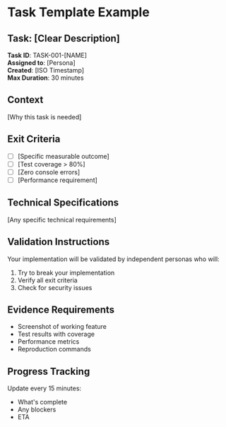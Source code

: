 # Task Template Example

## Task: [Clear Description]

**Task ID**: TASK-001-[NAME]  
**Assigned to**: [Persona]  
**Created**: [ISO Timestamp]  
**Max Duration**: 30 minutes  

## Context
[Why this task is needed]

## Exit Criteria
- [ ] [Specific measurable outcome]
- [ ] [Test coverage > 80%]
- [ ] [Zero console errors]
- [ ] [Performance requirement]

## Technical Specifications
[Any specific technical requirements]

## Validation Instructions
Your implementation will be validated by independent personas who will:
1. Try to break your implementation
2. Verify all exit criteria
3. Check for security issues

## Evidence Requirements
- Screenshot of working feature
- Test results with coverage
- Performance metrics
- Reproduction commands

## Progress Tracking
Update every 15 minutes:
- What's complete
- Any blockers
- ETA
